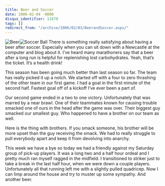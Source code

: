 ```yaml
---
title: Beer and Soccer
date: 2006-02-04 -0800
disqus_identifier: 11679
tags: []
redirect_from: "/archive/2006/02/03/BeerandSoccer.aspx/"
---
```


![Beer](https://haacked.com/images/Beer.jpg)![Soccer
Ball](https://haacked.com/images/SoccerBallBW.jpg) There is something
really satisfying about having a beer after soccer. Especially when you
can sit down with a Newcastle at the computer and blog about it. I’ve
heard many marathoners say that a beer after a long run is helpful for
replenishing lost carbohydrates. Yeah, that’s the ticket. It’s a health
drink!

This season has been going much better than last season so far. The team
has really picked it up a notch. We started off with a four to zero
thrashing of the other team in our first game. I had a goal in the first
minute of the second half. Fastest goal off of a kickoff I’ve ever been
a part of.

Our second game ended in a two to one victory. Unfortunately that was
marred by a near brawl. One of their teammates known for causing trouble
smacked one of ours in the head after the game was over. Their biggest
guy smacked our smallest guy. Who happened to have a brother on our team
as well.

Here is the thing with brothers. If you smack someone, his brother will
be more upset than the guy receiving the smack. We had to really
struggle to pull everybody apart and keep it from devolving into
anarchy.

This week we have a bye so today we had a friendly against my Saturday
group of pick-up players. It was a long two and a half hour ordeal and I
pretty much ran myself ragged in the midfield. I transitioned to striker
just to take a break in the last half hour, when we were down a couple
players. Unfortunately all that running left me with a slightly pulled
quadricep. Now I can limp around the house and try to muster up some
sympathy. And another beer.

